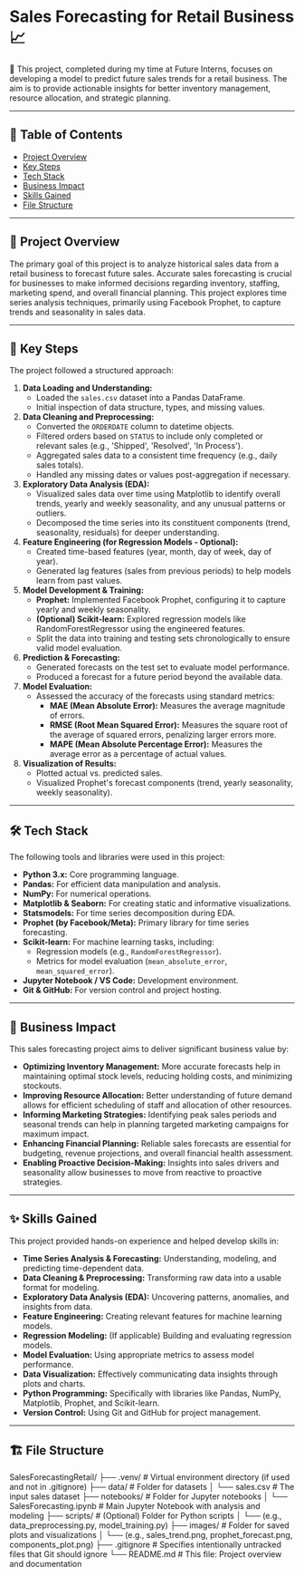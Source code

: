 # Sales Forecasting for Retail Business 📈

🚀 This project, completed during my time at Future Interns, focuses on developing a model to predict future sales trends for a retail business. The aim is to provide actionable insights for better inventory management, resource allocation, and strategic planning.

---

## 📜 Table of Contents
- [Project Overview](#project-overview)
- [Key Steps](#-key-steps)
- [Tech Stack](#-tech-stack)
- [Business Impact](#-business-impact)
- [Skills Gained](#-skills-gained)
- [File Structure](#-file-structure)
---

## 📖 Project Overview

The primary goal of this project is to analyze historical sales data from a retail business to forecast future sales. Accurate sales forecasting is crucial for businesses to make informed decisions regarding inventory, staffing, marketing spend, and overall financial planning. This project explores time series analysis techniques, primarily using Facebook Prophet, to capture trends and seasonality in sales data.

---

## 🔑 Key Steps

The project followed a structured approach:

1.  **Data Loading and Understanding:**
    * Loaded the `sales.csv` dataset into a Pandas DataFrame.
    * Initial inspection of data structure, types, and missing values.
2.  **Data Cleaning and Preprocessing:**
    * Converted the `ORDERDATE` column to datetime objects.
    * Filtered orders based on `STATUS` to include only completed or relevant sales (e.g., 'Shipped', 'Resolved', 'In Process').
    * Aggregated sales data to a consistent time frequency (e.g., daily sales totals).
    * Handled any missing dates or values post-aggregation if necessary.
3.  **Exploratory Data Analysis (EDA):**
    * Visualized sales data over time using Matplotlib to identify overall trends, yearly and weekly seasonality, and any unusual patterns or outliers.
    * Decomposed the time series into its constituent components (trend, seasonality, residuals) for deeper understanding.
4.  **Feature Engineering (for Regression Models - Optional):**
    * Created time-based features (year, month, day of week, day of year).
    * Generated lag features (sales from previous periods) to help models learn from past values.
5.  **Model Development & Training:**
    * **Prophet:** Implemented Facebook Prophet, configuring it to capture yearly and weekly seasonality.
    * **(Optional) Scikit-learn:** Explored regression models like RandomForestRegressor using the engineered features.
    * Split the data into training and testing sets chronologically to ensure valid model evaluation.
6.  **Prediction & Forecasting:**
    * Generated forecasts on the test set to evaluate model performance.
    * Produced a forecast for a future period beyond the available data.
7.  **Model Evaluation:**
    * Assessed the accuracy of the forecasts using standard metrics:
        * **MAE (Mean Absolute Error):** Measures the average magnitude of errors.
        * **RMSE (Root Mean Squared Error):** Measures the square root of the average of squared errors, penalizing larger errors more.
        * **MAPE (Mean Absolute Percentage Error):** Measures the average error as a percentage of actual values.
8.  **Visualization of Results:**
    * Plotted actual vs. predicted sales.
    * Visualized Prophet's forecast components (trend, yearly seasonality, weekly seasonality).

---

## 🛠️ Tech Stack

The following tools and libraries were used in this project:

* **Python 3.x:** Core programming language.
* **Pandas:** For efficient data manipulation and analysis.
* **NumPy:** For numerical operations.
* **Matplotlib & Seaborn:** For creating static and informative visualizations.
* **Statsmodels:** For time series decomposition during EDA.
* **Prophet (by Facebook/Meta):** Primary library for time series forecasting.
* **Scikit-learn:** For machine learning tasks, including:
    * Regression models (e.g., `RandomForestRegressor`).
    * Metrics for model evaluation (`mean_absolute_error`, `mean_squared_error`).
* **Jupyter Notebook / VS Code:** Development environment.
* **Git & GitHub:** For version control and project hosting.

---

## 💼 Business Impact

This sales forecasting project aims to deliver significant business value by:

* **Optimizing Inventory Management:** More accurate forecasts help in maintaining optimal stock levels, reducing holding costs, and minimizing stockouts.
* **Improving Resource Allocation:** Better understanding of future demand allows for efficient scheduling of staff and allocation of other resources.
* **Informing Marketing Strategies:** Identifying peak sales periods and seasonal trends can help in planning targeted marketing campaigns for maximum impact.
* **Enhancing Financial Planning:** Reliable sales forecasts are essential for budgeting, revenue projections, and overall financial health assessment.
* **Enabling Proactive Decision-Making:** Insights into sales drivers and seasonality allow businesses to move from reactive to proactive strategies.

---

## ✨ Skills Gained

This project provided hands-on experience and helped develop skills in:

* **Time Series Analysis & Forecasting:** Understanding, modeling, and predicting time-dependent data.
* **Data Cleaning & Preprocessing:** Transforming raw data into a usable format for modeling.
* **Exploratory Data Analysis (EDA):** Uncovering patterns, anomalies, and insights from data.
* **Feature Engineering:** Creating relevant features for machine learning models.
* **Regression Modeling:** (If applicable) Building and evaluating regression models.
* **Model Evaluation:** Using appropriate metrics to assess model performance.
* **Data Visualization:** Effectively communicating data insights through plots and charts.
* **Python Programming:** Specifically with libraries like Pandas, NumPy, Matplotlib, Prophet, and Scikit-learn.
* **Version Control:** Using Git and GitHub for project management.

---

## 🏗️ File Structure
SalesForecastingRetail/
├── .venv/                          # Virtual environment directory (if used and not in .gitignore)
├── data/                           # Folder for datasets
│   └── sales.csv                   # The input sales dataset 
├── notebooks/                      # Folder for Jupyter notebooks
│   └── SalesForecasting.ipynb      # Main Jupyter Notebook with analysis and modeling
├── scripts/                        # (Optional) Folder for Python scripts
│   └── (e.g., data_preprocessing.py, model_training.py)
├── images/                         # Folder for saved plots and visualizations
│   └── (e.g., sales_trend.png, prophet_forecast.png, components_plot.png)
├── .gitignore                      # Specifies intentionally untracked files that Git should ignore
└── README.md                       # This file: Project overview and documentation


